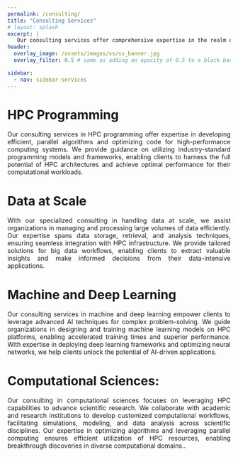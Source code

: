 ```yaml
---
permalink: /consulting/
title: "Consulting Services"
# layout: splash
excerpt: |
   Our consulting services offer comprehensive expertise in the realm of high-performance computing (HPC). With a deep understanding of industry best practices and cutting-edge technologies, we provide strategic guidance and practical solutions tailored to optimize HPC performance, scalability, and efficiency for your organization. Partner with us to unlock the full potential of HPC and achieve accelerated innovation and impactful results. 
header:
  overlay_image: /assets/images/ss/ss_banner.jpg
  overlay_filter: 0.5 # same as adding an opacity of 0.5 to a black background

sidebar:
  - nav: sidebar-services
---
```


<style>
  .page {
    width: calc(100% - 300px);
    padding-right: 0px;
  }
</style>

# HPC Programming

<p style="text-align: justify; text-justify: inter-word;"> Our consulting services in HPC programming offer expertise in developing efficient, parallel algorithms and optimizing code for high-performance computing systems. We provide guidance on utilizing industry-standard programming models and frameworks, enabling clients to harness the full potential of HPC architectures and achieve optimal performance for their computational workloads.</p>

 
# Data at Scale

<p style="text-align: justify; text-justify: inter-word;">With our specialized consulting in handling data at scale, we assist organizations in managing and processing large volumes of data efficiently. Our expertise spans data storage, retrieval, and analysis techniques, ensuring seamless integration with HPC infrastructure. We provide tailored solutions for big data workflows, enabling clients to extract valuable insights and make informed decisions from their data-intensive applications.</p>


# Machine and Deep Learning
<p style="text-align: justify; text-justify: inter-word;">Our consulting services in machine and deep learning empower clients to leverage advanced AI techniques for complex problem-solving. We guide organizations in designing and training machine learning models on HPC platforms, enabling accelerated training times and superior performance. With expertise in deploying deep learning frameworks and optimizing neural networks, we help clients unlock the potential of AI-driven applications.</p>

# Computational Sciences:

<p style="text-align: justify; text-justify: inter-word;">Our consulting in computational sciences focuses on leveraging HPC capabilities to advance scientific research. We collaborate with academic and research institutions to develop customized computational workflows, facilitating simulations, modeling, and data analysis across scientific disciplines. Our expertise in optimizing algorithms and leveraging parallel computing ensures efficient utilization of HPC resources, enabling breakthrough discoveries in diverse computational domains..</p>
